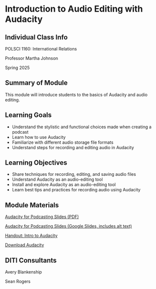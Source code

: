 <h1>Introduction to Audio Editing with Audacity</h1>
<h2>Individual Class Info</h2>

POLSCI 1160: International Relations

Professor Martha Johnson

Spring 2025

<h2>Summary of Module</h2>

This module will introduce students to the basics of Audacity and audio editing.

<h2>Learning Goals</h2>

* Understand the stylistic and functional choices made when creating a podcast
* Learn how to use Audacity
* Familiarize with different audio storage file formats
* Understand steps for recording and editing audio in Audacity

<h2>Learning Objectives</h2>

* Share techniques for recording, editing, and saving audio files  
* Understand Audacity as an audio-editing tool
* Install and explore Audacity as an audio-editing tool
* Learn best tips and practices for recording audio using Audacity 

<h2>Module Materials</h2>

[Audacity for Podcasting Slides (PDF)](https://github.com/NULabNortheastern/digitalassignmentshowcase/blob/main/audio-editing_podcasting/sp25-johnson-polsci1160-audacity/SP25-Johnson-POLSCI1160-Audacity.pdf)

[Audacity for Podcasting Slides (Google Slides, includes alt text)](https://docs.google.com/presentation/d/12yYhAzW-btmPwQjXqhBXg1WaaS0CssZPVbElPIWufAE/edit?usp=sharing)

[Handout: Intro to Audacity](https://github.com/NULabNortheastern/digitalassignmentshowcase/blob/main/audio-editing_podcasting/sp25-johnson-polsci1160-audacity/Intro-to-Audacity-handout.pdf)

[Download Audacity](https://www.audacityteam.org/download/)

<h2>DITI Consultants</h2>

Avery Blankenship

Sean Rogers





